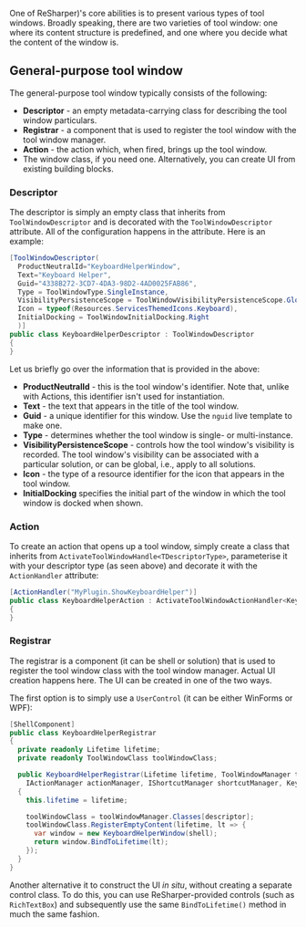 [//]: # (title: Tool Windows)

One of ReSharper)'s core abilities is to present various types of tool windows. Broadly speaking, there are two varieties of tool window: one where its content structure is predefined, and one where you decide what the content of the window is.

## General-purpose tool window

The general-purpose tool window typically consists of the following:

* **Descriptor** - an empty metadata-carrying class for describing the tool window particulars.
* **Registrar** - a component that is used to register the tool window with the tool window manager.
* **Action** - the action which, when fired, brings up the tool window.
* The window class, if you need one. Alternatively, you can create UI from existing building blocks.

### Descriptor

The descriptor is simply an empty class that inherits from `ToolWindowDescriptor` and is decorated with the `ToolWindowDescriptor` attribute. All of the configuration happens in the attribute. Here is an example:

```csharp
[ToolWindowDescriptor(
  ProductNeutralId="KeyboardHelperWindow",
  Text="Keyboard Helper",
  Guid="4338B272-3CD7-4DA3-98D2-4AD0025FAB86",
  Type = ToolWindowType.SingleInstance,
  VisibilityPersistenceScope = ToolWindowVisibilityPersistenceScope.Global,
  Icon = typeof(Resources.ServicesThemedIcons.Keyboard),
  InitialDocking = ToolWindowInitialDocking.Right
  )]
public class KeyboardHelperDescriptor : ToolWindowDescriptor
{
}
```

Let us briefly go over the information that is provided in the above:

* **ProductNeutralId** - this is the tool window's identifier. Note that, unlike with Actions, this identifier isn't used for instantiation.
* **Text** - the text that appears in the title of the tool window.
* **Guid** - a unique identifier for this window. Use the `nguid` live template to make one.
* **Type** - determines whether the tool window is single- or multi-instance.
* **VisibilityPersistenceScope** - controls how the tool window's visibility is recorded. The tool window's visibility can be associated with a particular solution, or can be global, i.e., apply to all solutions.
* **Icon** - the type of a resource identifier for the icon that appears in the tool window.
* **InitialDocking** specifies the initial part of the window in which the tool window is docked when shown.

### Action

To create an action that opens up a tool window, simply create a class that inherits from `ActivateToolWindowHandle<TDescriptorType>`, parameterise it with your descriptor type (as seen above) and decorate it with the `ActionHandler` attribute:

```csharp
[ActionHandler("MyPlugin.ShowKeyboardHelper")]
public class KeyboardHelperAction : ActivateToolWindowActionHandler<KeyboardHelperDescriptor>
{
}
```

### Registrar

The registrar is a component (it can be shell or solution) that is used to register the tool window class with the tool window manager. Actual UI creation happens here. The UI can be created in one of the two ways.

The first option is to simply use a `UserControl` (it can be either WinForms or WPF):

```csharp
[ShellComponent]
public class KeyboardHelperRegistrar
{
  private readonly Lifetime lifetime;
  private readonly ToolWindowClass toolWindowClass;

  public KeyboardHelperRegistrar(Lifetime lifetime, ToolWindowManager toolWindowManager, IVsUIShell shell,
    IActionManager actionManager, IShortcutManager shortcutManager, KeyboardHelperDescriptor descriptor)
  {
    this.lifetime = lifetime;

    toolWindowClass = toolWindowManager.Classes[descriptor];
    toolWindowClass.RegisterEmptyContent(lifetime, lt => {
      var window = new KeyboardHelperWindow(shell);
      return window.BindToLifetime(lt);
    });
  }
}
```

Another alternative it to construct the UI _in situ_, without creating a separate control class. To do this, you can use ReSharper-provided controls (such as `RichTextBox`) and subsequently use the same `BindToLifetime()` method in much the same fashion.
